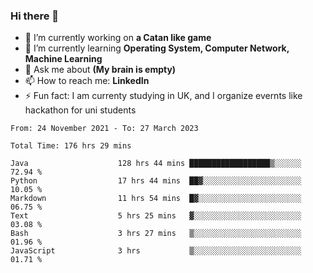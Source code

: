 ### Hi there 👋
- 🔭 I’m currently working on **a Catan like game**
- 🌱 I’m currently learning **Operating System, Computer Network, Machine Learning**
- 💬 Ask me about **(My brain is empty)**
- 📫 How to reach me: **LinkedIn**
- ⚡ Fun fact: I am currenty studying in UK, and I organize evernts like hackathon for uni students

<!--START_SECTION:waka-->

```text
From: 24 November 2021 - To: 27 March 2023

Total Time: 176 hrs 29 mins

Java                    128 hrs 44 mins ██████████████████▒░░░░░░   72.94 %
Python                  17 hrs 44 mins  ██▓░░░░░░░░░░░░░░░░░░░░░░   10.05 %
Markdown                11 hrs 54 mins  █▓░░░░░░░░░░░░░░░░░░░░░░░   06.75 %
Text                    5 hrs 25 mins   ▓░░░░░░░░░░░░░░░░░░░░░░░░   03.08 %
Bash                    3 hrs 27 mins   ▒░░░░░░░░░░░░░░░░░░░░░░░░   01.96 %
JavaScript              3 hrs           ▒░░░░░░░░░░░░░░░░░░░░░░░░   01.71 %
```

<!--END_SECTION:waka-->
